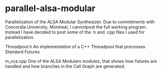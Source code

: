 # parallel-alsa-modular
Parallelization of the ALSA Modular Synthesizer.
Due to commitments with Concordia University, Montreal, I cannotpost the full working program. Instead I have decided to post some of the .h and .cpp files I used for parallelization.

Threadpool.h An implementation of a C++ Threadpool that processes Standard Futures

m_vca.cpp One of the ALSA Modulars modules, that shows how futures are handled and how branches in the Call Graph are generated.

